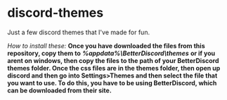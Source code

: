 # discord-themes
Just a few discord themes that I've made for fun.

*How to install these:* **Once you have downloaded the files from this repository, copy them to** ***%appdata%\\BetterDiscord\\themes*** **or if you arent on windows, then copy the files to the path of your BetterDiscord themes folder. Once the css files are in the themes folder, then open up discord and then go into Settings>Themes and then select the file that you want to use. To do this, you have to be using BetterDiscord, which can be downloaded from their site.**
